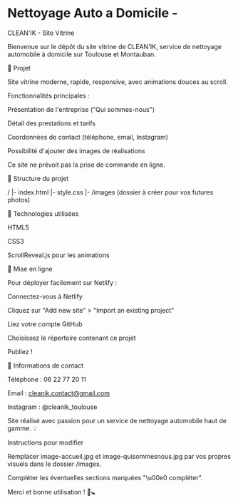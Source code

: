 # Nettoyage Auto a Domicile -
CLEAN'IK - Site Vitrine

Bienvenue sur le dépôt du site vitrine de CLEAN'IK, service de nettoyage automobile à domicile sur Toulouse et Montauban.

📅 Projet

Site vitrine moderne, rapide, responsive, avec animations douces au scroll.

Fonctionnalités principales :

Présentation de l'entreprise ("Qui sommes-nous")

Détail des prestations et tarifs

Coordonnées de contact (téléphone, email, Instagram)

Possibilité d'ajouter des images de réalisations

Ce site ne prévoit pas la prise de commande en ligne.

📁 Structure du projet

/
|- index.html
|- style.css
|- /images (dossier à créer pour vos futures photos)

💪 Technologies utilisées

HTML5

CSS3

ScrollReveal.js pour les animations

🚀 Mise en ligne

Pour déployer facilement sur Netlify :

Connectez-vous à Netlify

Cliquez sur "Add new site" > "Import an existing project"

Liez votre compte GitHub

Choisissez le répertoire contenant ce projet

Publiez !

💬 Informations de contact

Téléphone : 06 22 77 20 11

Email : cleanik.contact@gmail.com

Instagram : @cleanik_toulouse

Site réalisé avec passion pour un service de nettoyage automobile haut de gamme. 💡

Instructions pour modifier

Remplacer image-accueil.jpg et image-quisommesnous.jpg par vos propres visuels dans le dossier /images.

Compléter les éventuelles sections marquées "\u00e0 compléter".

Merci et bonne utilisation ! 🚗🚼

